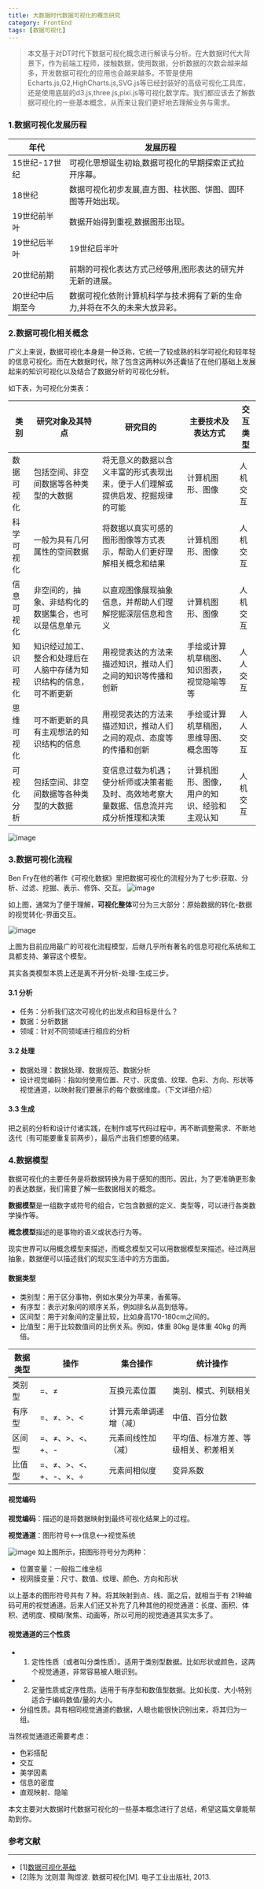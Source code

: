 ```yaml
---
title: 大数据时代数据可视化的概念研究
category: FrontEnd
tags: [数据可视化]
---
```

> 本文基于对DT时代下数据可视化概念进行解读与分析。在大数据时代大背景下，作为前端工程师，接触数据，使用数据，分析数据的次数会越来越多，开发数据可视化的应用也会越来越多。不管是使用Echarts.js,G2,HighCharts.js,SVG.js等已经封装好的高级可视化工具库，还是使用底层的d3.js,three.js,pixi.js等可视化数学库。我们都应该去了解数据可视化的一些基本概念，从而来让我们更好地去理解业务与需求。

### 1.数据可视化发展历程

| 年代 | 发展历程 |
---|---
| 15世纪-17世纪 | 可视化思想诞生初始,数据可视化的早期探索正式拉开序幕。 |
| 18世纪 | 数据可视化初步发展,直方图、柱状图、饼图、圆环图等开始出现。  |
| 19世纪前半叶 | 数据开始得到重视,数据图形出现。 |
| 19世纪后半叶 | 19世纪后半叶 |
| 20世纪前期 | 前期的可视化表达方式己经够用,图形表达的研宄并无新的进展。 |
| 20世纪中后期至今| 数据可视化依附计算机科学与技术拥有了新的生命力,并将在不久的未来大放异彩。 |

### 2.数据可视化相关概念
广义上来说，数据可视化本身是一种泛称，它统一了较成熟的科学可视化和较年轻的信息可视化。而在大数据时代，除了包含这两种以外还囊括了在他们基础上发展起来的知识可视化以及结合了数据分析的可视化分析。

如下表，为可视化分类表：

| 类别 | 研究对象及其特点  | 研究目的 | 主要技术及表达方式 | 交互类型 |
|---|---|---|---|---|
| 数据可视化 | 包括空间、非空间数据等各种类型的大数据 | 将无意义的数据以含义丰富的形式表现出来，便于人们理解或提供启发、挖掘规律的可能 | 计算机图形、图像 | 人机交互 | 
| 科学可视化 | 一般为具有几何属性的空间数据 | 将数据以真实可感的图形图像等方式表示，帮助人们更好理解相关概念和结果 | 计算机图形、图像 | 人机交互 |
| 信息可视化 | 非空间的，抽象、非结构化的数据集合，也可以是信息单元 | 以直观图像展现抽象信息，并帮助人们理解挖掘深层信息和含义 | 计算机图形、图像 | 人机交互 | 
| 知识可视化 | 知识经过加工、整合和处理后在人脑中存储为知识结构的信息，可不断更新 | 用视觉表达的方法来描述知识，推动人们之间的知识等传播和创新 | 手绘或计算机草稿图、知识图表，视觉隐喻等等 | 人人交互 | 
| 思维可视化 | 可不断更新的具有主观想法的知识结构的信息 | 用视觉表达的方法来描述知识，推动人们之间的观点、态度等的传播和创新 | 手绘或计算机草稿图，思维导图、概念图等 | 人人交互 | 
| 可视化分析 | 包括空间、非空间数据等各种类型的大数据 | 变信息过载为机遇；使分析师或决策者能及时、高效地考察大量数据、信息流并完成分析推理和决策 | 计算机图形、图像，用户的知识、经验和主观认知 | 人机交互 | 

![image](http://oum6ifofe.bkt.clouddn.com/image/%E5%8F%AF%E8%A7%86%E5%8C%96%E7%9F%A5%E8%AF%86%E5%9B%BE%E8%B0%B1.png)

### 3.数据可视化流程
Ben Fry在他的著作《可视化数据》里把数据可视化的流程分为了七步:获取、分析、过滤、挖掘、表示、修饰、交互。
![image](http://oum6ifofe.bkt.clouddn.com/%E5%8F%AF%E8%A7%86%E5%8C%96%E6%B5%81%E7%A8%8B%E5%9B%BE.jpg)

如上图，通常为了便于理解，**可视化整体**可分为三大部分：原始数据的转化-数据的视觉转化-界面交互。


![image](http://oum6ifofe.bkt.clouddn.com/image/best-process-model.png)

上图为目前应用最广的可视化流程模型，后继几乎所有著名的信息可视化系统和工具都支持、兼容这个模型。



其实各类模型本质上还是离不开分析-处理-生成三步。

#### 3.1 分析
 - 任务：分析我们这次可视化的出发点和目标是什么？
 - 数据：分析数据
 - 领域：针对不同领域进行相应的分析
 
#### 3.2 处理
- 数据处理：数据处理、数据规范、数据分析
- 设计视觉编码：指如何使用位置、尺寸、灰度值、纹理、色彩、方向、形状等视觉通道，以映射我们要展示的每个数据维度。（下文详细介绍）

#### 3.3 生成
把之前的分析和设计付诸实践，在制作或写代码过程中，再不断调整需求、不断地迭代（有可能要重复前两步），最后产出我们想要的结果。

### 4.数据模型
数据可视化的主要任务是将数据转换为易于感知的图形。因此，为了更准确更形象的表达数据，我们需要了解一些数据相关的概念。

**数据模型**是一组数字或符号的组合，它包含数据的定义、类型等，可以进行各类数学操作等。

**概念模型**描述的是事物的语义或状态行为等。

现实世界可以用概念模型来描述，而概念模型又可以用数据模型来描述。经过两层抽象，数据便可以描述我们的现实生活中的方方面面。

#### 数据类型
- 类别型：用于区分事物，例如水果分为苹果，香蕉等。
- 有序型：表示对象间的顺序关系，例如排名从高到低等。
- 区间型：用于对象间的定量比较，比如身高170-180cm之间的。
- 比值型：用于比较数值间的比例关系。例如，体重 80kg 是体重 40kg 的两倍。


| 数据类型 | 操作 | 集合操作 | 统计操作
---|---|---|---|
类别型 | =、≠ | 互换元素位置 | 类别、模式、列联相关 |	
有序型 | =、≠、>、< | 计算元素单调递增（减）| 中值、百分位数 |
区间型 | =、≠、>、<、+、- | 元素间线性加（减） | 平均值、标准方差、等级相关、积差相关 |
比值型 | =、≠、>、<、+、-、×、÷ | 元素间相似度 | 变异系数 |


#### 视觉编码
**视觉编码**：描述的是将数据映射到最终可视化结果上的过程。

**视觉通道**：图形符号<——>信息<——>视觉系统

![image](http://7b1evr.com1.z0.glb.clouddn.com/basics-of-data-visualization/signal.png)
如上图所示，把图形符号分为两种：
- 位置变量：一般指二维坐标
- 视网膜变量：尺寸、数值、纹理、颜色、方向和形状

以上基本的图形符号共有 7 种。将其映射到点、线、面之后，就相当于有 21种编码可用的视觉通道。后来人们还又补充了几种其他的视觉通道：长度、面积、体积、透明度、模糊/聚焦、动画等，所以可用的视觉通道其实太多了。

#### 视觉通道的三个性质
- 1. 定性性质（或者叫分类性质）。适用于类别型数据。比如形状或颜色，这两个视觉通道，非常容易被人眼识别。
- 2. 定量性质或定序性质。适用于有序型和数值型数据。比如长度、大小特别适合于编码数值/量的大小。
- 分组性质。具有相同视觉通道的数据，人眼也能很快识别出来，将其归为一组。

当然视觉通道还需要考虑：
- 色彩搭配
- 交互
- 美学因素
- 信息的密度
- 直观映射、隐喻


本文主要对大数据时代数据可视化的一些基本概念进行了总结，希望这篇文章能帮助到你。


### 参考文献
---
- [1][数据可视化基础](http://geekplux.com/2017/01/01/basics-of-data-visualization-the-process-model.html)
- [2]陈为 沈则潜 陶煜波. 数据可视化[M]. 电子工业出版社, 2013.
